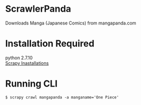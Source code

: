 # ScrawlerPanda
Downloads Manga (Japanese Comics) from mangapanda.com

#  Installation Required
python 2.7.10<br/>
<a href="https://github.com/scrapy/scrapy#scrapy">Scrapy Inastallations</a>

#  Running CLI
	
	$ scrapy crawl mangapanda -a manganame='One Piece'
